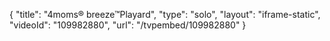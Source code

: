 {
    "title": "4moms&reg; breeze&trade;Playard",
    "type": "solo",
    "layout": "iframe-static",
    "videoId": "109982880",
    "url": "\/tvpembed\/109982880"
}